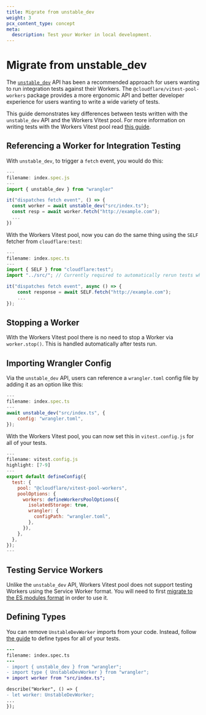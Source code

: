 ```yaml
---
title: Migrate from unstable_dev
weight: 3
pcx_content_type: concept
meta:
  description: Test your Worker in local development.
---
```


# Migrate from unstable_dev

The [`unstable_dev`](/workers/wrangler/api/#unstable_dev) API has been a recommended approach for users wanting to run integration tests against their Workers. The `@cloudflare/vitest-pool-workers` package provides a more ergonomic API and better developer experience for users wanting to write a wide variety of tests.

This guide demonstrates key differences between tests written with the `unstable_dev` API and the Workers Vitest pool. For more information on writing tests with the Workers Vitest pool read [this guide](/workers/testing/vitest/get-started/write-your-first-test/).

## Referencing a Worker for Integration Testing

With `unstable_dev`, to trigger a `fetch` event, you would do this:

```js
---
filename: index.spec.js
---
import { unstable_dev } from "wrangler"

it("dispatches fetch event", () => {
  const worker = await unstable_dev("src/index.ts");
  const resp = await worker.fetch("http://example.com");
  ...
})
```

With the Workers Vitest pool, now you can do the same thing using the `SELF` fetcher from `cloudflare:test`:

```js
---
filename: index.spec.ts
---
import { SELF } from "cloudflare:test";
import "../src/"; // Currently required to automatically rerun tests when `main` changes

it("dispatches fetch event", async () => {
	const response = await SELF.fetch("http://example.com");
	...
});
```

## Stopping a Worker

With the Workers Vitest pool there is no need to stop a Worker via `worker.stop()`. This is handled automatically after tests run.

## Importing Wrangler Config

Via the `unstable_dev` API, users can reference a `wrangler.toml` config file by adding it as an option like this:

```js
---
filename: index.spec.ts
---
await unstable_dev("src/index.ts", {
  	config: "wrangler.toml",
});
```

With the Workers Vitest pool, you can now set this in `vitest.config.js` for all of your tests.

```js
---
filename: vitest.config.js
highlight: [7-9]
---
export default defineConfig({
  test: {
    pool: "@cloudflare/vitest-pool-workers",
    poolOptions: {
      workers: defineWorkersPoolOptions({
        isolatedStorage: true,
        wrangler: {
          configPath: "wrangler.toml",
        },
      }),
    },
  },
});
---
```

## Testing Service Workers

Unlike the `unstable_dev` API, Workers Vitest pool does not support testing Workers using the Service Worker format. You will need to first [migrate to the ES modules format](/workers/reference/migrate-to-module-workers/) in order to use it.

## Defining Types

You can remove `UnstableDevWorker` imports from your code. Instead, follow [the guide](/workers/testing/vitest/get-started/write-your-first-test/#define-types) to define types for all of your tests.

```diff
---
filename: index.spec.ts
---
- import { unstable_dev } from "wrangler";
- import type { UnstableDevWorker } from "wrangler";
+ import worker from "src/index.ts";

describe("Worker", () => {
- let worker: UnstableDevWorker;
...
});
```
